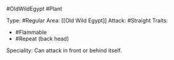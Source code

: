 #OldWildEgypt #Plant 

Type: #Regular 
Area: [[Old Wild Egypt]]
Attack: #Straight
Traits:
- #Flammable
- #Repeat (back head)

Speciality: Can attack in front or behind itself.